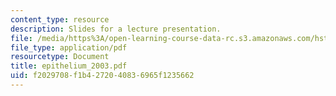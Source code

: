 ```yaml
---
content_type: resource
description: Slides for a lecture presentation.
file: /media/https%3A/open-learning-course-data-rc.s3.amazonaws.com/hst-035-principle-and-practice-of-human-pathology-spring-2003/f2029708f1b4272040836965f1235662_epithelium_2003.pdf
file_type: application/pdf
resourcetype: Document
title: epithelium_2003.pdf
uid: f2029708-f1b4-2720-4083-6965f1235662
---
```


